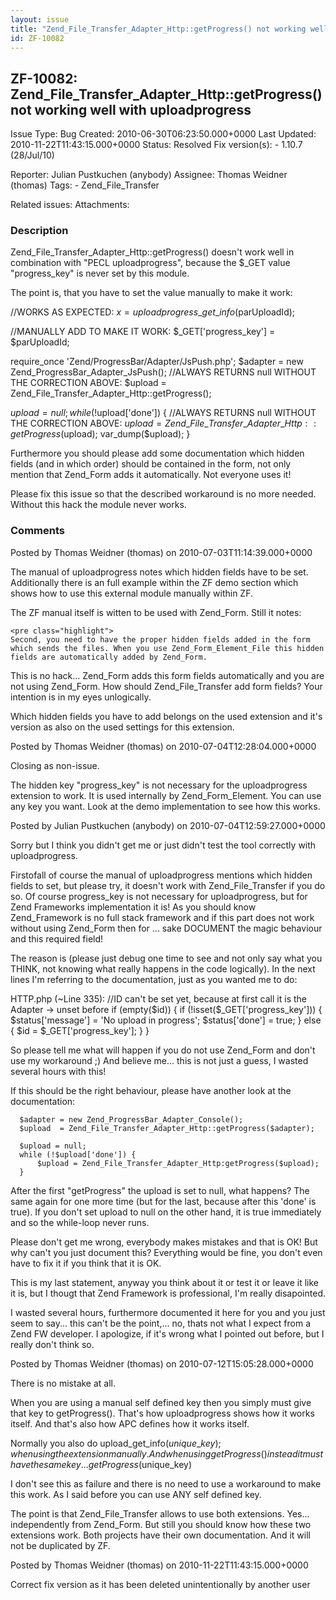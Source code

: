 ```yaml
---
layout: issue
title: "Zend_File_Transfer_Adapter_Http::getProgress() not working well with uploadprogress"
id: ZF-10082
---
```


ZF-10082: Zend\_File\_Transfer\_Adapter\_Http::getProgress() not working well with uploadprogress
-------------------------------------------------------------------------------------------------

 Issue Type: Bug Created: 2010-06-30T06:23:50.000+0000 Last Updated: 2010-11-22T11:43:15.000+0000 Status: Resolved Fix version(s): - 1.10.7 (28/Jul/10)
 
 Reporter:  Julian Pustkuchen (anybody)  Assignee:  Thomas Weidner (thomas)  Tags: - Zend\_File\_Transfer
 
 Related issues: 
 Attachments: 
### Description

Zend\_File\_Transfer\_Adapter\_Http::getProgress() doesn't work well in combination with "PECL uploadprogress", because the $\_GET value "progress\_key" is never set by this module.

The point is, that you have to set the value manually to make it work:

//WORKS AS EXPECTED: $x = uploadprogress\_get\_info($parUploadId);

//MANUALLY ADD TO MAKE IT WORK: $\_GET['progress\_key'] = $parUploadId;

require\_once 'Zend/ProgressBar/Adapter/JsPush.php'; $adapter = new Zend\_ProgressBar\_Adapter\_JsPush(); //ALWAYS RETURNS null WITHOUT THE CORRECTION ABOVE: $upload = Zend\_File\_Transfer\_Adapter\_Http::getProgress();

$upload = null; while (!$upload['done']) { //ALWAYS RETURNS null WITHOUT THE CORRECTION ABOVE: $upload = Zend\_File\_Transfer\_Adapter\_Http::getProgress($upload); var\_dump($upload); }

Furthermore you should please add some documentation which hidden fields (and in which order) should be contained in the form, not only mention that Zend\_Form adds it automatically. Not everyone uses it!

Please fix this issue so that the described workaround is no more needed. Without this hack the module never works.

 

 

### Comments

Posted by Thomas Weidner (thomas) on 2010-07-03T11:14:39.000+0000

The manual of uploadprogress notes which hidden fields have to be set. Additionally there is an full example within the ZF demo section which shows how to use this external module manually within ZF.

The ZF manual itself is witten to be used with Zend\_Form. Still it notes:

 
    <pre class="highlight">
    Second, you need to have the proper hidden fields added in the form which sends the files. When you use Zend_Form_Element_File this hidden fields are automatically added by Zend_Form. 


This is no hack... Zend\_Form adds this form fields automatically and you are not using Zend\_Form. How should Zend\_File\_Transfer add form fields? Your intention is in my eyes unlogically.

Which hidden fields you have to add belongs on the used extension and it's version as also on the used settings for this extension.

 

 

Posted by Thomas Weidner (thomas) on 2010-07-04T12:28:04.000+0000

Closing as non-issue.

The hidden key "progress\_key" is not necessary for the uploadprogress extension to work. It is used internally by Zend\_Form\_Element. You can use any key you want. Look at the demo implementation to see how this works.

 

 

Posted by Julian Pustkuchen (anybody) on 2010-07-04T12:59:27.000+0000

Sorry but I think you didn't get me or just didn't test the tool correctly with uploadprogress.

Firstofall of course the manual of uploadprogress mentions which hidden fields to set, but please try, it doesn't work with Zend\_File\_Transfer if you do so. Of course progress\_key is not necessary for uploadprogress, but for Zend Frameworks implementation it is! As you should know Zend\_Framework is no full stack framework and if this part does not work without using Zend\_Form then for ... sake DOCUMENT the magic behaviour and this required field!

The reason is (please just debug one time to see and not only say what you THINK, not knowing what really happens in the code logically). In the next lines I'm referring to the documentation, just as you wanted me to do:

HTTP.php (~Line 335): //ID can't be set yet, because at first call it is the Adapter -> unset before if (empty($id)) { if (!isset($\_GET['progress\_key'])) { $status['message'] = 'No upload in progress'; $status['done'] = true; } else { $id = $\_GET['progress\_key']; } }

So please tell me what will happen if you do not use Zend\_Form and don't use my workaround ;) And believe me... this is not just a guess, I wasted several hours with this!

If this should be the right behaviour, please have another look at the documentation:

 
      $adapter = new Zend_ProgressBar_Adapter_Console();
      $upload  = Zend_File_Transfer_Adapter_Http::getProgress($adapter);
    
      $upload = null;
      while (!$upload['done']) {
          $upload = Zend_File_Transfer_Adapter_Http:getProgress($upload);
      }


After the first "getProgress" the upload is set to null, what happens? The same again for one more time (but for the last, because after this 'done' is true). If you don't set upload to null on the other hand, it is true immediately and so the while-loop never runs.

Please don't get me wrong, everybody makes mistakes and that is OK! But why can't you just document this? Everything would be fine, you don't even have to fix it if you think that it is OK.

This is my last statement, anyway you think about it or test it or leave it like it is, but I thougt that Zend Framework is professional, I'm really disapointed.

I wasted several hours, furthermore documented it here for you and you just seem to say... this can't be the point,... no, thats not what I expect from a Zend FW developer. I apologize, if it's wrong what I pointed out before, but I really don't think so.

 

 

Posted by Thomas Weidner (thomas) on 2010-07-12T15:05:28.000+0000

There is no mistake at all.

When you are using a manual self defined key then you simply must give that key to getProgress(). That's how uploadprogress shows how it works itself. And that's also how APC defines how it works itself.

Normally you also do upload\_get\_info($unique\_key); when using the extension manually. And when using getProgress() instead it must have the same key... getProgress($unique\_key)

I don't see this as failure and there is no need to use a workaround to make this work. As I said before you can use ANY self defined key.

The point is that Zend\_File\_Transfer allows to use both extensions. Yes... independently from Zend\_Form. But still you should know how these two extensions work. Both projects have their own documentation. And it will not be duplicated by ZF.

 

 

Posted by Thomas Weidner (thomas) on 2010-11-22T11:43:15.000+0000

Correct fix version as it has been deleted unintentionally by another user

 

 